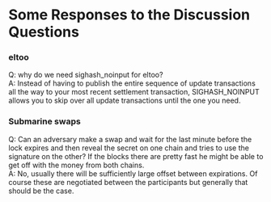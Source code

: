 # Some Responses to the Discussion Questions

### eltoo
Q: why do we need sighash_noinput for eltoo?  
A: Instead of having to publish the entire sequence of update transactions all the way to your most recent settlement transaction, SIGHASH_NOINPUT allows you to skip over all update transactions until the one you need.

### Submarine swaps
Q: Can an adversary make a swap and wait for the last minute before the lock expires and then reveal the secret on one chain and tries to use the signature on the other? If the blocks there are pretty fast he might be able to get off with the money from both chains.  
A: No, usually there will be sufficiently large offset between expirations. Of course these are negotiated between the participants but generally that should be the case.
